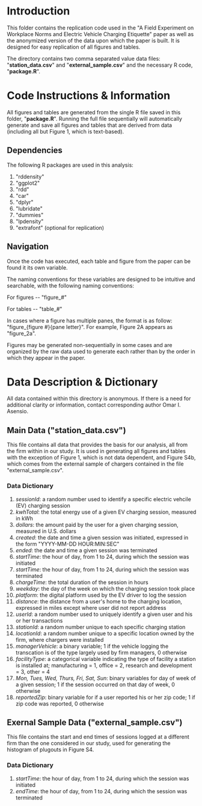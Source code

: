 # Introduction

This folder contains the replication code used in the "A Field Experiment on Workplace Norms and Electric Vehicle Charging Etiquette" paper as well as the anonymized version of the data upon which the paper is built. It is designed for easy replication of all figures and tables.

The directory contains two comma separated value data files: "**station_data.csv**" and "**external_sample.csv**" and the necessary R code, "**package.R**".

# Code Instructions & Information

All figures and tables are generated from the single R file saved in this folder, "**package.R**". Running the full file sequentially will automatically generate and save all figures and tables that are derived from data (including all but Figure 1, which is text-based).

## Dependencies

The following R packages are used in this analysis:
1. "rddensity"
2. "ggplot2"
3. "rdd"
4. "car"
5. "dplyr"
6. "lubridate"
7. "dummies"
8. "lpdensity"
9. "extrafont" (optional for replication)

## Navigation

Once the code has executed, each table and figure from the paper can be found it its own variable.

The naming conventions for these variables are designed to be intuitive and searchable, with the following naming conventions:

For figures -- "figure_#"

For tables -- "table_#"

In cases where a figure has multiple panes, the format is as follow: "figure_{figure #}{pane letter}". For example, Figure 2A appears as "figure_2a".

Figures may be generated non-sequentially in some cases and are organized by the raw data used to generate each rather than by the order in which they appear in the paper. 

# Data Description & Dictionary

All data contained within this directory is anonymous. If there is a need for additional clarity or information, contact corresponding author Omar I. Asensio. 

## Main Data ("station_data.csv")

This file contains all data that provides the basis for our analysis, all from the firm within in our study. It is used in generating all figures and tables with the exception of Figure 1, which is not data dependent, and Figure S4b, which comes from the external sample of chargers contained in the file "external_sample.csv".

### Data Dictionary

1. *sessionId*: a random number used to identify a specific electric vehcile (EV) charging session
2. *kwhTotal*: the total energy use of a given EV charging session, measured in kWh
3. *dollars*: the amount paid by the user for a given charging session, measured in U.S. dollars
4. *created*: the date and time a given session was initiated, expressed in the form "YYYY-MM-DD HOUR:MIN:SEC"
5. *ended*: the date and time a given session was terminated
6. *startTime*: the hour of day, from 1 to 24, during which the session was initiated
7. *startTime*: the hour of day, from 1 to 24, during which the session was terminated
8. *chargeTime*: the total duration of the session in hours
9. *weekday*: the day of the week on which the charging session took place
10. *platform*: the digital platform used by the EV driver to log the session
11. *distance*: the distance from a user's home to the charging location, expressed in miles except where user did not report address
12. *userId*: a random number used to uniquely identify a given user and his or her transactions
13. *stationId*: a random number unique to each specific charging station
14. *locationId*: a random number unique to a specific location owned by the firm, where chargers were installed
15. *managerVehicle*: a binary variable; 1 if the vehicle logging the transcation is of the type largely used by firm managers, 0 otherwise
16. *facilityType*: a categorical variable indicating the type of facility a station is installed at; manufacturing = 1, office = 2, research and development = 3, other = 4
17. *Mon, Tues, Wed, Thurs, Fri, Sat, Sun*: binary variables for day of week of a given session; 1 if the session occurred on that day of week, 0 otherwise
18. *reportedZip*: binary variable for if a user reported his or her zip code; 1 if zip code was reported, 0 otherwise

## Exernal Sample Data ("external_sample.csv")

This file contains the start and end times of sessions logged at a different firm than the one considered in our study, used for generating the histogram of plugouts in Figure S4.

### Data Dictionary

1. *startTime*: the hour of day, from 1 to 24, during which the session was initiated
2. *endTime*: the hour of day, from 1 to 24, during which the session was terminated




